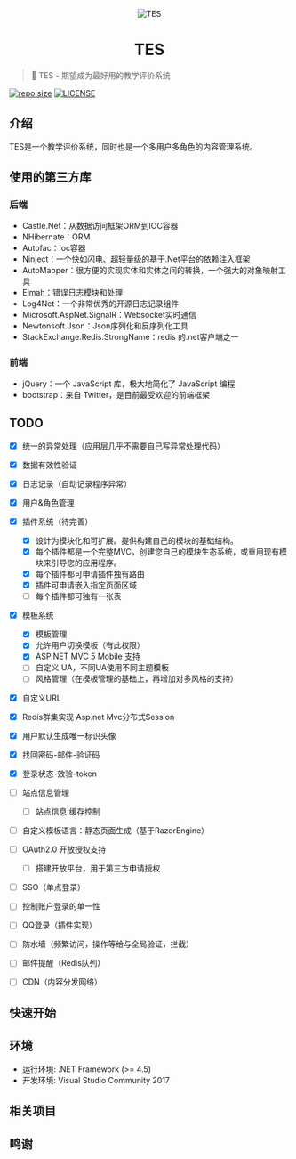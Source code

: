 <p align="center">
<img src="_images/TES.png" alt="TES">
</p>
<h1 align="center">TES</h1>

> :cake: TES - 期望成为最好用的教学评价系统

[![repo size](https://img.shields.io/github/repo-size/yiyungent/TES.svg?style=flat)]()
[![LICENSE](https://img.shields.io/github/license/yiyungent/TES.svg?style=flat)](https://mit-license.org/)



## 介绍

TES是一个教学评价系统，同时也是一个多用户多角色的内容管理系统。

## 使用的第三方库

### 后端

- Castle.Net：从数据访问框架ORM到IOC容器
- NHibernate：ORM
- Autofac：Ioc容器
- Ninject：一个快如闪电、超轻量级的基于.Net平台的依赖注入框架
- AutoMapper：很方便的实现实体和实体之间的转换，一个强大的对象映射工具
- Elmah：错误日志模块和处理
- Log4Net：一个非常优秀的开源日志记录组件
- Microsoft.AspNet.SignalR：Websocket实时通信
- Newtonsoft.Json：Json序列化和反序列化工具
- StackExchange.Redis.StrongName：redis 的.net客户端之一

### 前端

- jQuery：一个 JavaScript 库，极大地简化了 JavaScript 编程
- bootstrap：来自 Twitter，是目前最受欢迎的前端框架
 
## TODO

- [x] 统一的异常处理（应用层几乎不需要自己写异常处理代码）
- [x] 数据有效性验证
- [x] 日志记录（自动记录程序异常）
- [x] 用户&角色管理
- [x] 插件系统（待完善）
  - [x] 设计为模块化和可扩展。提供构建自己的模块的基础结构。
  - [x] 每个插件都是一个完整MVC，创建您自己的模块生态系统，或重用现有模块来引导您的应用程序。
  - [x] 每个插件都可申请插件独有路由
  - [x] 插件可申请嵌入指定页面区域
  - [ ] 每个插件都可独有一张表
- [x] 模板系统
  - [x] 模板管理
  - [x] 允许用户切换模板（有此权限）
  - [x] ASP.NET MVC 5 Mobile 支持
  - [ ] 自定义 UA，不同UA使用不同主题模板
  - [ ] 风格管理（在模板管理的基础上，再增加对多风格的支持）
- [x] 自定义URL
- [x] Redis群集实现 Asp.net Mvc分布式Session
- [x] 用户默认生成唯一标识头像
- [x] 找回密码-邮件-验证码
- [x] 登录状态-效验-token
- [ ] 站点信息管理
  - [ ] 站点信息 缓存控制
- [ ] 自定义模板语言：静态页面生成（基于RazorEngine）
- [ ] OAuth2.0 开放授权支持
  - [ ] 搭建开放平台，用于第三方申请授权
- [ ] SSO（单点登录）
- [ ] 控制账户登录的单一性
- [ ] QQ登录（插件实现）
- [ ] 防水墙（频繁访问，操作等给与全局验证，拦截）
- [ ] 邮件提醒（Redis队列）
- [ ] CDN（内容分发网络）



## 快速开始



## 环境

- 运行环境: .NET Framework (>= 4.5)   
- 开发环境: Visual Studio Community 2017

## 相关项目


 
## 鸣谢

